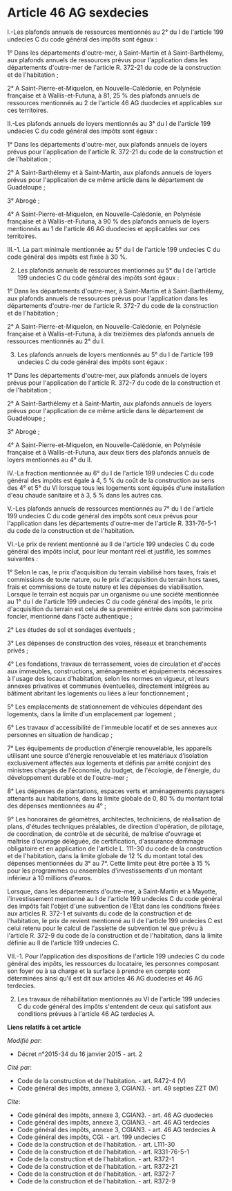# Article 46 AG sexdecies

I.-Les plafonds annuels de ressources mentionnés au 2° du I de l'article 199 undecies C du code général des impôts sont
égaux : 

1° Dans les départements d'outre-mer, à Saint-Martin et à Saint-Barthélemy, aux plafonds annuels de ressources prévus pour
l'application dans les départements d'outre-mer de l'article R. 372-21 du code de la construction et de l'habitation ; 

2° A Saint-Pierre-et-Miquelon, en Nouvelle-Calédonie, en Polynésie française et à Wallis-et-Futuna, à 81, 25 % des plafonds
annuels de ressources mentionnés au 2 de l'article 46 AG duodecies et applicables sur ces territoires. 

II.-Les plafonds annuels de loyers mentionnés au 3° du I de l'article 199 undecies C du code général des impôts sont égaux : 

1° Dans les départements d'outre-mer, aux plafonds annuels de loyers prévus pour l'application de l'article R. 372-21 du code
de la construction et de l'habitation ; 

2° A Saint-Barthélemy et à Saint-Martin, aux plafonds annuels de loyers prévus pour l'application de ce même article dans le
département de Guadeloupe ; 

3° Abrogé ;

4° A Saint-Pierre-et-Miquelon, en Nouvelle-Calédonie, en Polynésie française et à Wallis-et-Futuna, à 90 % des plafonds
annuels de loyers mentionnés au 1 de l'article 46 AG duodecies et applicables sur ces territoires. 

III.-1. La part minimale mentionnée au 5° du I de l'article 199 undecies C du code général des impôts est fixée à 30 %. 

2. Les plafonds annuels de ressources mentionnés au 5° du I de l'article 199 undecies C du code général des impôts sont
égaux : 

1° Dans les départements d'outre-mer, à Saint-Martin et à Saint-Barthélemy, aux plafonds annuels de ressources prévus pour
l'application dans les départements d'outre-mer de l'article R. 372-7 du code de la construction et de l'habitation ; 

2° A Saint-Pierre-et-Miquelon, en Nouvelle-Calédonie, en Polynésie française et à Wallis-et-Futuna, à dix treizièmes des
plafonds annuels de ressources mentionnés au 2° du I. 

3. Les plafonds annuels de loyers mentionnés au 5° du I de l'article 199 undecies C du code général des impôts sont égaux : 

1° Dans les départements d'outre-mer, aux plafonds annuels de loyers prévus pour l'application de l'article R. 372-7 du code
de la construction et de l'habitation ; 

2° A Saint-Barthélemy et à Saint-Martin, aux plafonds annuels de loyers prévus pour l'application de ce même article dans le
département de Guadeloupe ; 

3° Abrogé ; 

4° A Saint-Pierre-et-Miquelon, en Nouvelle-Calédonie, en Polynésie française et à Wallis-et-Futuna, aux deux tiers des
plafonds annuels de loyers mentionnés au 4° du II. 

IV.-La fraction mentionnée au 6° du I de l'article 199 undecies C du code général des impôts est égale à 4, 5 % du coût de la
construction au sens des 4° et 5° du VI lorsque tous les logements sont équipés d'une installation d'eau chaude sanitaire et
à 3, 5 % dans les autres cas.

V.-Les plafonds annuels de ressources mentionnés au 7° du I de l'article 199 undecies C du code général des impôts sont ceux
prévus pour l'application dans les départements d'outre-mer de l'article R. 331-76-5-1 du code de la construction et de
l'habitation. 

VI.-Le prix de revient mentionné au II de l'article 199 undecies C du code général des impôts inclut, pour leur montant réel
et justifié, les sommes suivantes : 

1° Selon le cas, le prix d'acquisition du terrain viabilisé hors taxes, frais et commissions de toute nature, ou le prix
d'acquisition du terrain hors taxes, frais et commissions de toute nature et les dépenses de viabilisation. Lorsque le
terrain est acquis par un organisme ou une société mentionnée au 1° du I de l'article 199 undecies C du code général des
impôts, le prix d'acquisition du terrain est celui de sa première entrée dans son patrimoine foncier, mentionné dans l'acte
authentique ; 

2° Les études de sol et sondages éventuels ; 

3° Les dépenses de construction des voies, réseaux et branchements privés ; 

4° Les fondations, travaux de terrassement, voies de circulation et d'accès aux immeubles, constructions, aménagements et
équipements nécessaires à l'usage des locaux d'habitation, selon les normes en vigueur, et leurs annexes privatives et
communes éventuelles, directement intégrées au bâtiment abritant les logements ou liées à leur fonctionnement ; 

5° Les emplacements de stationnement de véhicules dépendant des logements, dans la limite d'un emplacement par logement ; 

6° Les travaux d'accessibilité de l'immeuble locatif et de ses annexes aux personnes en situation de handicap ; 

7° Les équipements de production d'énergie renouvelable, les appareils utilisant une source d'énergie renouvelable et les
matériaux d'isolation exclusivement affectés aux logements et définis par arrêté conjoint des ministres chargés de
l'économie, du budget, de l'écologie, de l'énergie, du développement durable et de l'outre-mer ; 

8° Les dépenses de plantations, espaces verts et aménagements paysagers attenants aux habitations, dans la limite globale de
0, 80 % du montant total des dépenses mentionnées au 4° ; 

9° Les honoraires de géomètres, architectes, techniciens, de réalisation de plans, d'études techniques préalables, de
direction d'opération, de pilotage, de coordination, de contrôle et de sécurité, de maîtrise d'ouvrage et maîtrise d'ouvrage
déléguée, de certification, d'assurance dommage obligatoire et en application de l'article L. 111-30 du code de la
construction et de l'habitation, dans la limite globale de 12 % du montant total des dépenses mentionnées du 3° au 7°. Cette
limite peut être portée à 15 % pour les programmes ou ensembles d'investissements d'un montant inférieur à 10 millions
d'euros. 

Lorsque, dans les départements d'outre-mer, à Saint-Martin et à Mayotte, l'investissement mentionné au I de l'article 199
undecies C du code général des impôts fait l'objet d'une subvention de l'Etat dans les conditions fixées aux articles R.
372-1 et suivants du code de la construction et de l'habitation, le prix de revient mentionné au II de l'article 199 undecies
C est celui retenu pour le calcul de l'assiette de subvention tel que prévu à l'article R. 372-9 du code de la construction
et de l'habitation, dans la limite définie au II de l'article 199 undecies C. 

VII.-1. Pour l'application des dispositions de l'article 199 undecies C du code général des impôts, les ressources du
locataire, les personnes composant son foyer ou à sa charge et la surface à prendre en compte sont déterminées ainsi qu'il
est dit aux articles 46 AG duodecies et 46 AG terdecies. 

2. Les travaux de réhabilitation mentionnés au VI de l'article 199 undecies C du code général des impôts s'entendent de ceux
qui satisfont aux conditions prévues à l'article 46 AG terdecies A.

**Liens relatifs à cet article**

_Modifié par_:

  - Décret n°2015-34 du 16 janvier 2015 - art. 2

_Cité par_:

  - Code de la construction et de l'habitation. - art. R472-4 (V)
  - Code général des impôts, annexe 3, CGIAN3. - art. 49 septies ZZT (M)

_Cite_:

  - Code général des impôts, annexe 3, CGIAN3. - art. 46 AG duodecies
  - Code général des impôts, annexe 3, CGIAN3. - art. 46 AG terdecies
  - Code général des impôts, annexe 3, CGIAN3. - art. 46 AG terdecies A
  - Code général des impôts, CGI. - art. 199 undecies C
  - Code de la construction et de l'habitation. - art. L111-30
  - Code de la construction et de l'habitation. - art. R331-76-5-1
  - Code de la construction et de l'habitation. - art. R372-1
  - Code de la construction et de l'habitation. - art. R372-21
  - Code de la construction et de l'habitation. - art. R372-7
  - Code de la construction et de l'habitation. - art. R372-9
